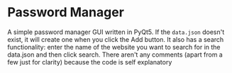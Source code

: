 # Password Manager
A simple password manager GUI written in PyQt5. If the `data.json` doesn't exist, it will create one when you click the Add button. It also has a search functionality: enter the name of the website you want to search for in the data.json and then click search. There aren't any comments (apart from a few just for clarity) because the code is self explanatory 
